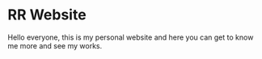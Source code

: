 # RR Website
Hello everyone, this is my personal website and here you can get to know me more and see my works.
